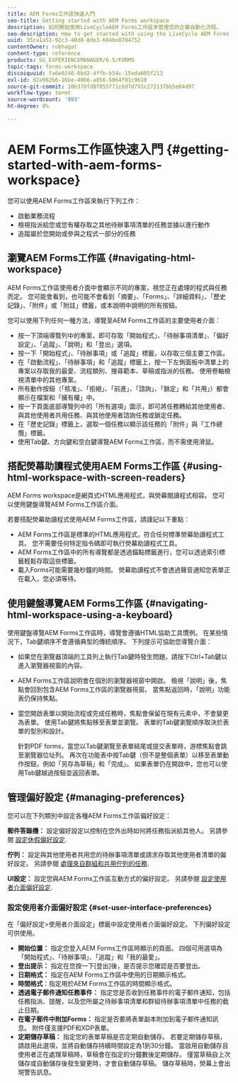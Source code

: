 ```yaml
---
title: AEM Forms工作區快速入門
seo-title: Getting started with AEM Forms workspace
description: 如何開始使用LiveCycleAEM Forms工作區來管理您的企業自動化流程。
seo-description: How to get started with using the LiveCycle AEM Forms workspace to manage your business automation processes.
uuid: 35ca1a51-92c3-40d8-8de3-604be8704752
contentOwner: robhagat
content-type: reference
products: SG_EXPERIENCEMANAGER/6.5/FORMS
topic-tags: forms-workspace
discoiquuid: fa6e0246-6bd2-4ffb-b54c-15eda605f213
exl-id: d2a962b6-16be-4866-a856-5064f81c9610
source-git-commit: 10b370fd8f855f71c6d7d791c272137bb5e04d97
workflow-type: tm+mt
source-wordcount: '993'
ht-degree: 0%

---
```


# AEM Forms工作區快速入門 {#getting-started-with-aem-forms-workspace}

您可以使用AEM Forms工作區來執行下列工作：

* 啟動業務流程
* 檢視指派給您或您有權存取之其他待辦事項清單的任務並據以進行動作
* 追蹤屬於您開始或參與之程式一部分的任務

## 瀏覽AEM Forms工作區 {#navigating-html-workspace}

AEM Forms工作區使用者介面中會顯示不同的專案，視您正在處理的程式與任務而定。 您可能會看到，也可能不會看到「摘要」、「Forms」、「詳細資料」、「歷史記錄」、「附件」或「附註」標籤，或本說明中說明的所有按鈕。

您可以使用下列任何一種方法，導覽至AEM Forms工作區的主要使用者介面：

* 按一下頂端導覽列中的專案，即可存取「開始程式」、「待辦事項清單」、「偏好設定」、「追蹤」、「說明」和「登出」選項。
* 按一下「開始程式」、「待辦事項」或「追蹤」標籤，以存取三個主要工作區。
* 在「啟動流程」、「待辦事項」和「追蹤」標籤上，按一下左側面板中清單上的專案以存取我的最愛、流程類別、搜尋範本、草稿或指派的任務。 使用卷軸檢視清單中的其他專案。
* 所有動作按鈕（「核准」、「拒絕」、「前進」、「諮詢」、「鎖定」和「共用」）都會顯示在檔案和「擁有權」中。
* 按一下頁面底部導覽列中的「所有選項」圖示，即可將任務轉給其他使用者、與其他使用者共用任務、與其他使用者諮詢任務或鎖定任務。
* 在「歷史記錄」標籤上，選取一個任務以顯示該任務的「附件」與「工作總攬」標籤。
* 使用Tab鍵、方向鍵和空白鍵導覽AEM Forms工作區，而不需使用滑鼠。

## 搭配熒幕助讀程式使用AEM Forms工作區 {#using-html-workspace-with-screen-readers}

AEM Forms workspace是網頁式HTML應用程式，與熒幕閱讀程式相容。 您可以使用鍵盤導覽AEM Forms工作區介面。

若要搭配熒幕助讀程式使用AEM Forms工作區，請謹記以下重點：

* AEM Forms工作區是標準的HTML應用程式，符合任何標準熒幕助讀程式工具。 您不需要任何特定指令碼即可執行熒幕助讀程式工具。
* AEM Forms工作區中的所有導覽都是透過錨點標籤進行，您可以透過索引標籤輕鬆存取這些標籤。
* 載入Forms可能需要幾秒鐘的時間。 熒幕助讀程式不會透過聲音通知您表單正在載入，您必須等待。

## 使用鍵盤導覽AEM Forms工作區 {#navigating-html-workspace-using-a-keyboard}

使用鍵盤導覽AEM Forms工作區時，導覽會遵循HTML協助工具慣例。 在某些情況下，Tab鍵順序不會遵循典型的傳統順序。 下列提示可協助您導覽介面：

* 如果您在瀏覽器頂端的工具列上執行Tab鍵時發生問題，請按下Ctrl+Tab鍵以進入瀏覽器視窗的內容。
* AEM Forms工作區說明會在個別的瀏覽器視窗中開啟。 檢視「說明」後，焦點會回到包含AEM Forms工作區的瀏覽器視窗。 當焦點返回時，「說明」功能表仍保持焦點。
* 當您開啟表單以開始流程或完成任務時，焦點會保留在現有元素中，不會變更為表單。 使用Tab鍵將焦點移至表單並瀏覽。 表單的Tab鍵瀏覽順序取決於表單的型別和設計。

  針對PDF forms，當您以Tab鍵瀏覽至表單結尾或提交表單時，游標焦點會跳至瀏覽器位址列。 再次在功能表中按Tab鍵（但不是整個表單）以移至表單動作按鈕，例如「另存為草稿」和「完成」。 如果表單仍在開啟中，您也可以使用Tab鍵越過按鈕並返回表單。

## 管理偏好設定 {#managing-preferences}

您可以在下列類別中設定各種AEM Forms工作區偏好設定：

**郵件答錄機：** 設定偏好設定以控制在您外出時如何將任務指派給其他人。 另請參閱 [設定休假偏好設定](todo-lists.md#setting-out-of-office-preferences).

**佇列：** 設定與其他使用者共用您的待辦事項清單或請求存取其他使用者清單的偏好設定。 另請參閱 [處理來自群組和共用佇列的任務](todo-lists.md#working-with-tasks-from-group-and-shared-queues).

**UI設定：** 設定您與AEM Forms工作區互動方式的偏好設定。 另請參閱 [設定使用者介面偏好設定](#set-user-interface-preferences).

### 設定使用者介面偏好設定 {#set-user-interface-preferences}

在「偏好設定>使用者介面設定」標籤中設定使用者介面偏好設定。 下列偏好設定可供使用。

* **開始位置：** 指定您登入AEM Forms工作區時顯示的頁面。 四個可用選項為「開始程式」、「待辦事項」、「追蹤」和「我的最愛」。
* **登出提示：** 指定在您按一下[登出]後，是否提示您確認是否要登出。
* **日期格式：** 指定在AEM Forms工作區中使用的日期顯示格式。
* **時間格式**：指定用於AEM Forms工作區的時間顯示格式。
* **透過電子郵件通知任務事件：** 指定您是否收到任務事件的電子郵件通知，包括任務指派、提醒，以及您所屬之待辦事項清單和群組待辦事項清單中任務的截止日期。
* **在電子郵件中附加Forms：** 指定是否要將表單副本附加到電子郵件通知訊息。 附件僅支援PDF和XDP表單。
* **定期儲存草稿：** 指定您的表單草稿是否定期自動儲存。 若要定期儲存草稿，請啟用此選項，並將自動儲存持續時間設定為1到30分鐘。 當啟用自動儲存且使用者正在處理草稿時，草稿會在指定的分鐘數後定期儲存。 僅當草稿自上次儲存或自動儲存後發生變更時，才會自動儲存草稿。 儲存草稿時，熒幕上會出現警告訊息。
